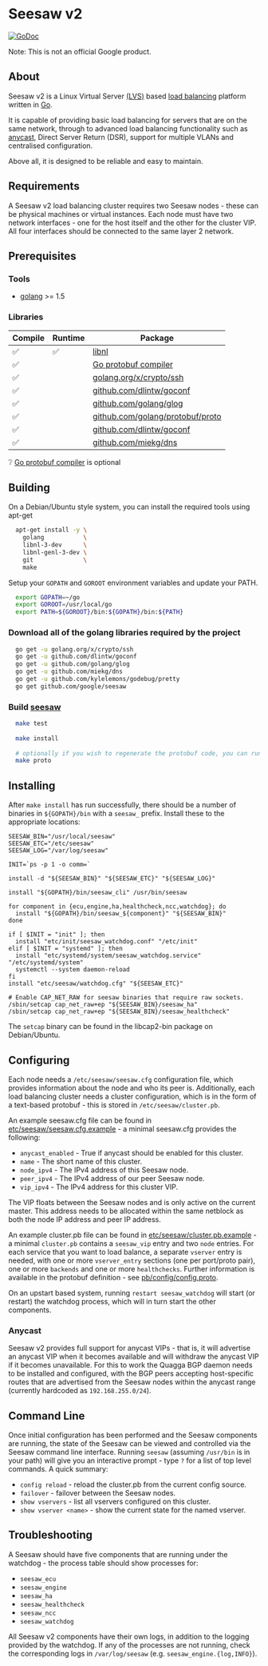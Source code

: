 # Seesaw v2

[![GoDoc](https://godoc.org/github.com/google/seesaw?status.svg)](https://godoc.org/github.com/google/seesaw)

Note: This is not an official Google product.

## About

Seesaw v2 is a Linux Virtual Server [(LVS)](https://linuxvirtualserver.org) based 
[load balancing](https://en.wikipedia.org/wiki/Load_balancing) platform written in 
[Go](https://golang.org).

It is capable of providing basic load balancing for servers that are on the
same network, through to advanced load balancing functionality such as [anycast](https://en.wikipedia.org/wiki/Anycast),
Direct Server Return (DSR), support for multiple VLANs and centralised
configuration.

Above all, it is designed to be reliable and easy to maintain.

## Requirements

A Seesaw v2 load balancing cluster requires two Seesaw nodes - these can be
physical machines or virtual instances. Each node must have two network
interfaces - one for the host itself and the other for the cluster VIP. All
four interfaces should be connected to the same layer 2 network.

## Prerequisites 

### Tools

- [golang](http://golang.org) >= 1.5

### Libraries

|Compile   	            |Runtime   	         |Package   	                                                                          |
|---                    |---	               |---	                                                                                  |
|  :white_check_mark:   | :white_check_mark: | [libnl](https://www.infradead.org/~tgr/libnl/)   	                                  |
|  :white_check_mark:   |                    | [Go protobuf compiler](https://github.com/golang/protobuf/protoc-gen-go/)           |
|  :white_check_mark:   |                    | [golang.org/x/crypto/ssh](http://godoc.org/golang.org/x/crypto/ssh)                  |
|  :white_check_mark:   |                    | [github.com/dlintw/goconf](http://godoc.org/github.com/dlintw/goconf)                |
|  :white_check_mark:   |                    | [github.com/golang/glog](http://godoc.org/github.com/golang/glog)                    |
|  :white_check_mark:   |                    | [github.com/golang/protobuf/proto](http://godoc.org/github.com/golang/protobuf/proto)|
|  :white_check_mark:   |                    | [github.com/dlintw/goconf](http://godoc.org/github.com/dlintw/goconf)                |
|  :white_check_mark:   |                    | [github.com/miekg/dns](http://godoc.org/github.com/miekg/dns)                        |

:grey_question: [Go protobuf compiler](https://github.com/golang/protobuf/protoc-gen-go/) is optional

## Building

On a Debian/Ubuntu style system, you can install the required tools using apt-get

```bash
  apt-get install -y \
    golang           \
    libnl-3-dev      \
    libnl-genl-3-dev \
    git              \
    make
```

Setup your `GOPATH` and `GOROOT` environment variables and update 
your PATH.

```bash
  export GOPATH=~/go
  export GOROOT=/usr/local/go
  export PATH=${GOROOT}/bin:${GOPATH}/bin:${PATH}
```

### Download all of the golang libraries required by the project

```bash
  go get -u golang.org/x/crypto/ssh
  go get -u github.com/dlintw/goconf
  go get -u github.com/golang/glog
  go get -u github.com/miekg/dns
  go get -u github.com/kylelemons/godebug/pretty
  go get github.com/google/seesaw
````

### Build [seesaw](http://github.com/google/seesaw)


```bash
  make test
  
  make install
  
  # optionally if you wish to regenerate the protobuf code, you can run:
  make proto 
```

## Installing

After `make install` has run successfully, there should be a number of
binaries in `${GOPATH}/bin` with a `seesaw_` prefix. Install these to the
appropriate locations:

    SEESAW_BIN="/usr/local/seesaw"
    SEESAW_ETC="/etc/seesaw"
    SEESAW_LOG="/var/log/seesaw"

    INIT=`ps -p 1 -o comm=`

    install -d "${SEESAW_BIN}" "${SEESAW_ETC}" "${SEESAW_LOG}"

    install "${GOPATH}/bin/seesaw_cli" /usr/bin/seesaw

    for component in {ecu,engine,ha,healthcheck,ncc,watchdog}; do
      install "${GOPATH}/bin/seesaw_${component}" "${SEESAW_BIN}"
    done

    if [ $INIT = "init" ]; then
      install "etc/init/seesaw_watchdog.conf" "/etc/init"
    elif [ $INIT = "systemd" ]; then
      install "etc/systemd/system/seesaw_watchdog.service" "/etc/systemd/system"
      systemctl --system daemon-reload
    fi
    install "etc/seesaw/watchdog.cfg" "${SEESAW_ETC}"

    # Enable CAP_NET_RAW for seesaw binaries that require raw sockets.
    /sbin/setcap cap_net_raw+ep "${SEESAW_BIN}/seesaw_ha"
    /sbin/setcap cap_net_raw+ep "${SEESAW_BIN}/seesaw_healthcheck"

The `setcap` binary can be found in the libcap2-bin package on Debian/Ubuntu.

## Configuring

Each node needs a `/etc/seesaw/seesaw.cfg` configuration file, which provides
information about the node and who its peer is. Additionally, each load
balancing cluster needs a cluster configuration, which is in the form of a
text-based protobuf - this is stored in `/etc/seesaw/cluster.pb`.

An example seesaw.cfg file can be found in
[etc/seesaw/seesaw.cfg.example](etc/seesaw/seesaw.cfg.example) - a minimal
seesaw.cfg provides the following:

- `anycast_enabled` - True if anycast should be enabled for this cluster.
- `name` - The short name of this cluster.
- `node_ipv4` - The IPv4 address of this Seesaw node.
- `peer_ipv4` - The IPv4 address of our peer Seesaw node.
- `vip_ipv4` - The IPv4 address for this cluster VIP.

The VIP floats between the Seesaw nodes and is only active on the current
master. This address needs to be allocated within the same netblock as both
the node IP address and peer IP address.

An example cluster.pb file can be found in
[etc/seesaw/cluster.pb.example](etc/seesaw/cluster.pb.example) - a minimal
`cluster.pb` contains a `seesaw_vip` entry and two `node` entries. For each
service that you want to load balance, a separate `vserver` entry is
needed, with one or more `vserver_entry` sections (one per port/proto pair),
one or more `backends` and one or more `healthchecks`. Further information
is available in the protobuf definition - see
[pb/config/config.proto](pb/config/config.proto).

On an upstart based system, running `restart seesaw_watchdog` will start (or
restart) the watchdog process, which will in turn start the other components.

### Anycast

Seesaw v2 provides full support for anycast VIPs - that is, it will advertise
an anycast VIP when it becomes available and will withdraw the anycast VIP if
it becomes unavailable. For this to work the Quagga BGP daemon needs to be
installed and configured, with the BGP peers accepting host-specific routes
that are advertised from the Seesaw nodes within the anycast range (currently
hardcoded as `192.168.255.0/24`).

## Command Line

Once initial configuration has been performed and the Seesaw components are
running, the state of the Seesaw can be viewed and controlled via the Seesaw
command line interface. Running `seesaw` (assuming `/usr/bin` is in your path)
will give you an interactive prompt - type `?` for a list of top level
commands. A quick summary:

- `config reload` - reload the cluster.pb from the current config source.
- `failover` - failover between the Seesaw nodes.
- `show vservers` - list all vservers configured on this cluster.
- `show vserver <name>` - show the current state for the named vserver.

## Troubleshooting

A Seesaw should have five components that are running under the watchdog - the
process table should show processes for:

- `seesaw_ecu`
- `seesaw_engine`
- `seesaw_ha`
- `seesaw_healthcheck`
- `seesaw_ncc`
- `seesaw_watchdog`

All Seesaw v2 components have their own logs, in addition to the logging
provided by the watchdog. If any of the processes are not running, check the
corresponding logs in `/var/log/seesaw` (e.g. `seesaw_engine.{log,INFO}`).
